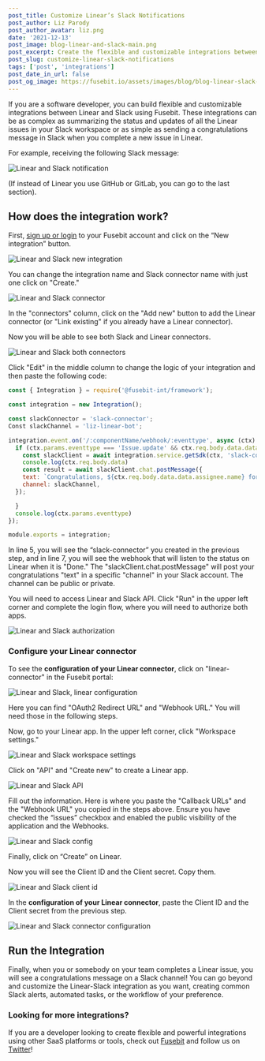 ```yaml
---
post_title: Customize Linear’s Slack Notifications
post_author: Liz Parody
post_author_avatar: liz.png
date: '2021-12-13'
post_image: blog-linear-and-slack-main.png
post_excerpt: Create the flexible and customizable integrations between Linear and Slack using Fusebit.
post_slug: customize-linear-slack-notifications
tags: ['post', 'integrations']
post_date_in_url: false
post_og_image: https://fusebit.io/assets/images/blog/blog-linear-slack-social-card.png
---
```


If you are a software developer, you can build flexible and customizable integrations between Linear and Slack using Fusebit. These integrations can be as complex as summarizing the status and updates of all the Linear issues in your Slack workspace or as simple as sending a congratulations message in Slack when you complete a new issue in Linear.

For example, receiving the following Slack message:

![Linear and Slack notification](blog-linear-slack-notification.png "Linear and Slack notification")

(If instead of Linear you use GitHub or GitLab, you can go to the last section).

## How does the integration work?

First, [sign up or login](https://manage.fusebit.io/) to your Fusebit account and click on the “New integration” button.

![Linear and Slack new integration](blog-new-integration.png "Linear and Slack new integration")

You can change the integration name and Slack connector name with just one click on "Create."

![Linear and Slack connector](blog-linear-slack-connector.png "Linear and Slack connector")

In the "connectors" column, click on the "Add new" button to add the Linear connector (or "Link existing" if you already have a Linear connector).

Now you will be able to see both Slack and Linear connectors.

![Linear and Slack both connectors](blog-linear-slack-both-connectors.png "Linear and Slack both connectors")

Click "Edit" in the middle column to change the logic of your integration and then paste the following code:

```javascript
const { Integration } = require('@fusebit-int/framework');

const integration = new Integration();

const slackConnector = 'slack-connector';
Const slackChannel = 'liz-linear-bot';

integration.event.on('/:componentName/webhook/:eventtype', async (ctx) => {
  if (ctx.params.eventtype === 'Issue.update' && ctx.req.body.data.data.state.name === 'Done') {
    const slackClient = await integration.service.getSdk(ctx, 'slack-connector-1', ctx.req.body.installIds[0])
    console.log(ctx.req.body.data)
    const result = await slackClient.chat.postMessage({
    text: `Congratulations, ${ctx.req.body.data.data.assignee.name} for completing ${ctx.req.body.data.data.title} issue!`,
    channel: slackChannel,
  });

  }
  console.log(ctx.params.eventtype)
});

module.exports = integration;
```

In line 5, you will see the “slack-connector” you created in the previous step, and in line 7, you will see the webhook that will listen to the status on Linear when it is "Done." The "slackClient.chat.postMessage" will post your congratulations "text" in a specific "channel" in your Slack account. The channel can be public or private.  

You will need to access Linear and Slack API. Click "Run" in the upper left corner and complete the login flow, where you will need to authorize both apps. 

![Linear and Slack authorization](blog-linear-slack-authorization.png "Linear and Slack authorization")

### Configure your Linear connector

To see the **configuration of your Linear connector**, click on "linear-connector" in the Fusebit portal:

![Linear and Slack, linear configuration](blog-linear-slack-linear-configuration.png "Linear and Slack, configuration")

Here you can find "OAuth2 Redirect URL" and "Webhook URL." You will need those in the following steps. 

Now, go to your Linear app. In the upper left corner, click "Workspace settings."

![Linear and Slack workspace settings](blog-linear-slack-workspace.png "Linear and Slack workspace settings")

Click on "API" and "Create new" to create a Linear app.

![Linear and Slack API](blog-linear-slack-linear-api.png "Linear and Slack API")

Fill out the information. Here is where you paste the "Callback URLs" and the "Webhook URL" you copied in the steps above. Ensure you have checked the “issues” checkbox and enabled the public visibility of the application and the Webhooks.

![Linear and Slack config](blog-linear-slack-config.png "Linear and Slack config")

Finally, click on “Create” on Linear.

Now you will see the Client ID and the Client secret. Copy them.

![Linear and Slack client id](blog-linear-slack-client-id.png "Linear and Slack client id")

In the **configuration of your Linear connector**, paste the Client ID and the Client secret from the previous step.

![Linear and Slack connector configuration](blog-linear-slack-conector-config.png "Linear and Slack connector configuration")

## Run the Integration

Finally, when you or somebody on your team completes a Linear issue, you will see a congratulations message on a Slack channel! You can go beyond and customize the Linear-Slack integration as you want, creating common Slack alerts, automated tasks, or the workflow of your preference.

### Looking for more integrations?

If you are a developer looking to create flexible and powerful integrations using other SaaS platforms or tools, check out [Fusebit](https://fusebit.io/) and follow us on [Twitter](https://twitter.com/fusebitio)!
